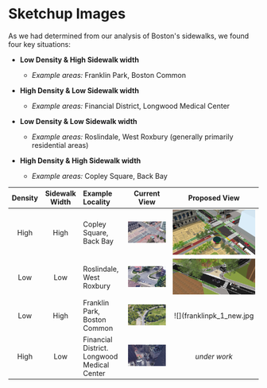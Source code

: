 # Sketchup Images

As we had determined from our analysis of Boston's sidewalks, we found four key situations:

* **Low Density & High Sidewalk width**
  + *Example areas:* Franklin Park, Boston Common
  
* **High Density & Low Sidewalk width**
  + *Example areas:* Financial District, Longwood Medical Center

* **Low Density & Low Sidewalk width**
  + *Example areas:* Roslindale, West Roxbury (generally primarily residential areas)

* **High Density & High Sidewalk width**
  + *Example areas:* Copley Square, Back Bay
  
 | Density | Sidewalk Width | Example Locality | Current View | Proposed View |
 |:-------:|:--------------:|:-----------------|:------------:|:-------------:|
 |High|High|Copley Square, Back Bay|![](copley_1_old.jpg)|![](copley_1_new.jpg)|
 |Low|Low|Roslindale, West Roxbury|![](fieldscorner_1_old.jpg)|![](fieldscorner_1_new.jpg)|
 |Low|High|Franklin Park, Boston Common|![](franklinpk_1_old.jpg)|![](franklinpk_1_new.jpg|
 |High|Low|Financial District. Longwood Medical Center|![](oldstatehouse_1_old.jpg)|_under work_|
